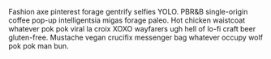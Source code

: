 Fashion axe pinterest forage gentrify selfies YOLO. PBR&B single-origin coffee pop-up intelligentsia migas forage paleo. Hot chicken waistcoat whatever pok pok viral la croix XOXO wayfarers ugh hell of lo-fi craft beer gluten-free. Mustache vegan crucifix messenger bag whatever occupy wolf pok pok man bun.